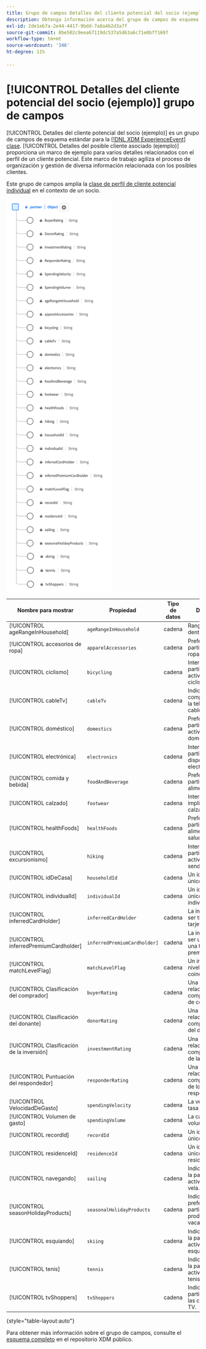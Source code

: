 ```yaml
---
title: Grupo de campos Detalles del cliente potencial del socio (ejemplo)
description: Obtenga información acerca del grupo de campos de esquema (XDM) Detalles del posible cliente (ejemplo) de Partner.
exl-id: 2de1eb7a-2e44-4417-9bdd-7a8a4b2d3a7f
source-git-commit: 8be502c9eea67119dc537a5d63a6c71e0bff1697
workflow-type: tm+mt
source-wordcount: '346'
ht-degree: 11%

---
```


# [!UICONTROL Detalles del cliente potencial del socio (ejemplo)] grupo de campos

[!UICONTROL Detalles del cliente potencial del socio (ejemplo)] es un grupo de campos de esquema estándar para la [[!DNL XDM ExperienceEvent] clase](../../classes/experienceevent.md). [!UICONTROL Detalles del posible cliente asociado (ejemplo)] proporciona un marco de ejemplo para varios detalles relacionados con el perfil de un cliente potencial. Este marco de trabajo agiliza el proceso de organización y gestión de diversa información relacionada con los posibles clientes.

Este grupo de campos amplía la [clase de perfil de cliente potencial individual](https://experienceleague.adobe.com/docs/experience-platform/xdm/classes/prospect.html) en el contexto de un socio.

![Diagrama del grupo de campos [!UICONTROL Detalles del posible cliente asociado (muestra)].](../../images/field-groups/partner/partner-prospect-details-sample.png)

| Nombre para mostrar | Propiedad | Tipo de datos | Descripción |
|---------------------------------------|-----------------------------|-----------|--------------------------------------------------|
| [!UICONTROL ageRangeInHousehold] | `ageRangeInHousehold` | cadena | Rango de edad dentro del hogar. |
| [!UICONTROL accesorios de ropa] | `apparelAccessories` | cadena | Preferencias o participación en ropa/accesorios. |
| [!UICONTROL ciclismo] | `bicycling` | cadena | Interés o participación en actividades de ciclismo. |
| [!UICONTROL cableTv] | `cableTv` | cadena | Indica compromiso con la televisión por cable. |
| [!UICONTROL doméstico] | `domestics` | cadena | Preferencias o participación en actividades domésticas. |
| [!UICONTROL electrónica] | `electronics` | cadena | Interés o participación en dispositivos electrónicos. |
| [!UICONTROL comida y bebida] | `foodAndBeverage` | cadena | Preferencias o participación en alimentos/bebidas. |
| [!UICONTROL calzado] | `footwear` | cadena | Interés o implicación en el calzado. |
| [!UICONTROL healthFoods] | `healthFoods` | cadena | Preferencias o participación en alimentos saludables. |
| [!UICONTROL excursionismo] | `hiking` | cadena | Interés o participación en actividades de senderismo. |
| [!UICONTROL idDeCasa] | `householdId` | cadena | Un identificador único del hogar. |
| [!UICONTROL individualId] | `individualId` | cadena | Un identificador único del individuo. |
| [!UICONTROL inferredCardHolder] | `inferredCardHolder` | cadena | La inferencia de ser titular de una tarjeta. |
| [!UICONTROL inferredPremiumCardholder] | `inferredPremiumCardholder]` | cadena | La inferencia de ser un titular de una tarjeta premium. |
| [!UICONTROL matchLevelFlag] | `matchLevelFlag` | cadena | Un indicador del nivel de coincidencia. |
| [!UICONTROL Clasificación del comprador] | `buyerRating` | cadena | Una calificación relacionada con el comportamiento de compra. |
| [!UICONTROL Clasificación del donante] | `donorRating` | cadena | Una clasificación relacionada con el comportamiento del donante. |
| [!UICONTROL Clasificación de la inversión] | `investmentRating` | cadena | Una calificación relacionada con el comportamiento de la inversión. |
| [!UICONTROL Puntuación del respondedor] | `responderRating` | cadena | Una clasificación relacionada con el comportamiento de los que responden. |
| [!UICONTROL VelocidadDeGasto] | `spendingVelocity` | cadena | La velocidad o la tasa de gasto. |
| [!UICONTROL Volumen de gasto] | `spendingVolume` | cadena | La cantidad o el volumen de gasto. |
| [!UICONTROL recordId] | `recordId` | cadena | Un identificador único del registro. |
| [!UICONTROL residenceId] | `residenceId` | cadena | Un identificador único de la residencia. |
| [!UICONTROL navegando] | `sailing` | cadena | Indica el interés o la participación en actividades de vela. |
| [!UICONTROL seasonHolidayProducts] | `seasonalHolidayProducts` | cadena | Indica las preferencias o la participación en productos de vacaciones. |
| [!UICONTROL esquiando] | `skiing` | cadena | Indica el interés o la participación en actividades de esquí. |
| [!UICONTROL tenis] | `tennis` | cadena | Indica el interés o la participación en actividades de tenis. |
| [!UICONTROL tvShoppers] | `tvShoppers` | cadena | Indica la participación con las compras de TV. |

{style="table-layout:auto"}

Para obtener más información sobre el grupo de campos, consulte el [esquema completo](https://github.com/adobe/xdm/blob/master/components/fieldgroups/profile/partner-prospect/merkle/prospect-details-partner-sample.schema.json) en el repositorio XDM público.
